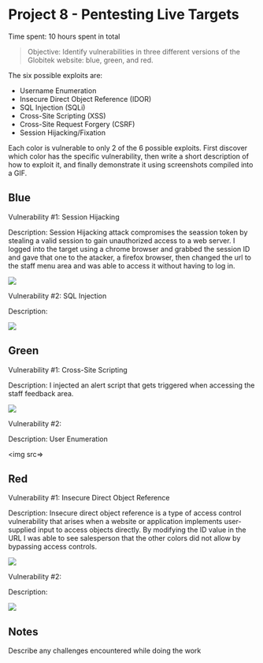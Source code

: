 # Project 8 - Pentesting Live Targets
Time spent: 10 hours spent in total

> Objective: Identify vulnerabilities in three different versions of the Globitek website: blue, green, and red.

The six possible exploits are:

* Username Enumeration
* Insecure Direct Object Reference (IDOR)
* SQL Injection (SQLi)
* Cross-Site Scripting (XSS)
* Cross-Site Request Forgery (CSRF)
* Session Hijacking/Fixation

Each color is vulnerable to only 2 of the 6 possible exploits. First discover which color has the specific vulnerability, then write a short description of how to exploit it, and finally demonstrate it using screenshots compiled into a GIF.

## Blue

Vulnerability #1: Session Hijacking

Description: Session Hijacking attack compromises the seassion token by stealing a valid session to gain unauthorized access to a web server. I logged into the target using a chrome browser and grabbed the session ID and gave that one to the atacker, a firefox browser, then changed the url to the staff menu area and was able to access it without having to log in.

<img src="https://media.giphy.com/media/w8ABSaABPoFjGrJLXy/giphy.gif">

Vulnerability #2: SQL Injection

Description:

<img src="blue-vuln2.gif">

## Green

Vulnerability #1: Cross-Site Scripting

Description: I injected an alert script that gets triggered when accessing the staff feedback area.

<img src="https://media.giphy.com/media/0Xe5SZmtOR5DGYvTKS/giphy.gif">

Vulnerability #2: 

Description: User Enumeration

<img src=>


## Red

Vulnerability #1: Insecure Direct Object Reference

Description: Insecure direct object reference is a type of access control vulnerability that arises when a website or application implements user-supplied input to access objects directly. By modifying the ID value in the URL I was able to see salesperson that the other colors did not allow by bypassing access controls.

<img src="https://media.giphy.com/media/mzH8Cpup7lHYj292jj/giphy.gif">

Vulnerability #2:

Description:

<img src="red-vuln2.gif">


## Notes

Describe any challenges encountered while doing the work
